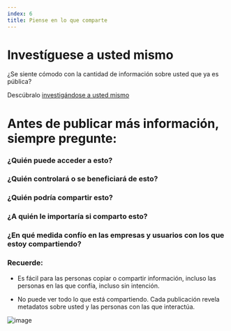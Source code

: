 ```yaml
---
index: 6
title: Piense en lo que comparte
---
```

# Investíguese a usted mismo

¿Se siente cómodo con la cantidad de información sobre usted que ya es pública?

Descúbralo [investigándose a usted mismo](https://myshadow.org/self-doxing-exploring-you-visible-data-traces)

# Antes de publicar más información, siempre pregunte:

### ¿Quién puede acceder a esto?

### ¿Quién controlará o se beneficiará de esto?

### ¿Quién podría compartir esto?

### ¿A quién le importaría si comparto esto?

### ¿En qué medida confío en las empresas y usuarios con los que estoy compartiendo?

### Recuerde:

*   Es fácil para las personas copiar o compartir información, incluso las personas en las que confía, incluso sin intención.

*   No puede ver todo lo que está compartiendo. Cada publicación revela metadatos sobre usted y las personas con las que interactúa.







![image](socialb3.png)